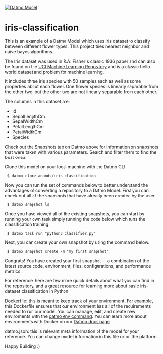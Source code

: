 [![Datmo Model](https://datmo.com/shabazp/workshop-iris-classification/badge.svg)](https://datmo.com/shabazp/workshop-iris-classification)

# iris-classification

This is an example of a Datmo Model which uses iris dataset to classify between different flower types. This project tries nearest neighbor and naive bayes algorithms.  

The Iris dataset was used in R.A. Fisher's classic 1936 paper and can also be found on the [UCI Machine Learning Repository][1] and is a classic hello world dataset and problem for machine learning. 

It includes three iris species with 50 samples each as well as some properties about each flower. One flower species is linearly separable from the other two, but the other two are not linearly separable from each other.

The columns in this dataset are:

 - Id
 - SepalLengthCm
 - SepalWidthCm
 - PetalLengthCm
 - PetalWidthCm
 - Species

  [1]: http://archive.ics.uci.edu/ml/

Check out the Snapshots tab on Datmo above for information on snapshots that were taken with various parameters. Search and filter them to find the best ones.

Clone this model on your local machine with the Datmo CLI

     $ datmo clone anands/iris-classification

Now you can run the set of commands below to better understand the advantages of converting a repository to a Datmo Model. First you can check out all of the snapshots that have already been created by the user.

     $ datmo snapshot ls 

Once you have viewed all of the existing snapshots, you can start by running your own task simply running the code below which runs the classification training. 

     $ datmo task run "python3 classifier.py"
     
Next, you can create your own snapshot by using the command below. 

     $ datmo snapshot create -m "my first snapshot"

Congrats! You have created your first snapshot -- a combination of the latest source code, environment, files, configurations, and performance metrics. 

For reference, here are few more quick details about what you can find in the repository. and a [great resource](https://medium.com/codebagng/basic-analysis-of-the-iris-data-set-using-python-2995618a6342) for learning more about basic iris-dataset classification in Python

Dockerfile: this is meant to keep track of your environment. For example, this Dockerfile ensures that our environment has all of the requirements needed to run our model. You can manage, edit, and create new enviroments with the [datmo env command](https://docs.datmo.com/commands/environment.html).  You can learn more about environments with Docker on our [Datmo docs page](https://docs.datmo.com/guides/creating-your-environment.html)

datmo.json: this is relevant meta information of the model for your reference. You can change model information in this file or on the platform. 

Happy Building :)
